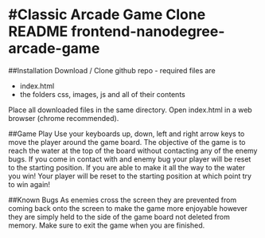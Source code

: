 #Classic Arcade Game Clone README
frontend-nanodegree-arcade-game
===============================

##Installation
Download / Clone github repo - required files are
  * index.html
  * the folders css, images, js and all of their contents

Place all downloaded files in the same directory. Open index.html in a web
browser (chrome recommended).

##Game Play
Use your keyboards up, down, left and right arrow keys to move the player around
the game board. The objective of the game is to reach the water at the top
of the board without contacting any of the enemy bugs. If you come in contact with
and enemy bug your player will be reset to the starting position. If you
are able to make it all the way to the water you win! Your player will be reset
to the starting position at which point try to win again!

##Known Bugs
As enemies cross the screen they are prevented from coming back onto
the screen to make the game more enjoyable however they are simply held to
the side of the game board not deleted from memory.
Make sure to exit the game when you are finished.
